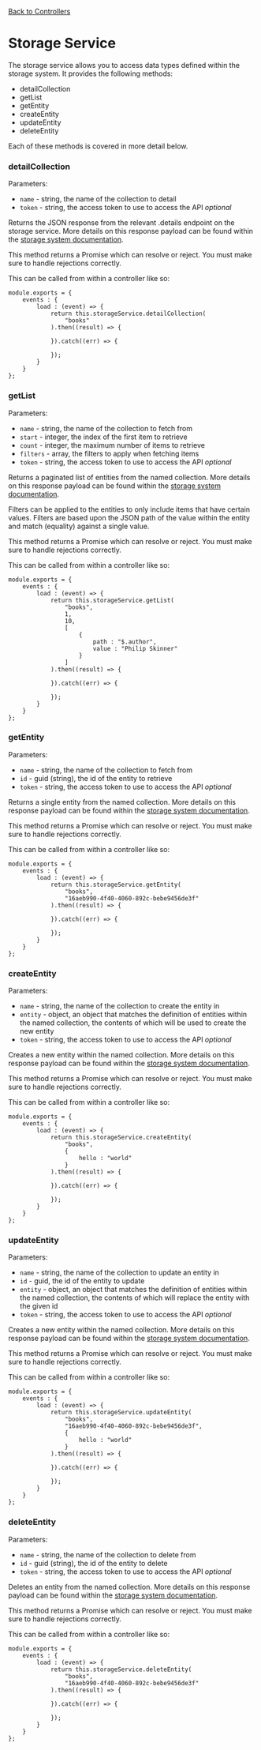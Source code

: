 [Back to Controllers](/documentation/websites/controllers)

# Storage Service

The storage service allows you to access data types defined within the storage system. It provides the following methods:

* detailCollection
* getList
* getEntity
* createEntity
* updateEntity
* deleteEntity

Each of these methods is covered in more detail below.

### detailCollection

Parameters:

* `name` - string, the name of the collection to detail
* `token` - string, the access token to use to access the API *optional*

Returns the JSON response from the relevant .details endpoint on the storage service. More details on this response payload can be found within the [storage system documentation](/documentation/data).

This method returns a Promise which can resolve or reject. You must make sure to handle rejections correctly.

This can be called from within a controller like so:

```
module.exports = {
	events : {
		load : (event) => {
			return this.storageService.detailCollection(
				"books"
			).then((result) => {

			}).catch((err) => {

			});
		}
	}
};
```

### getList

Parameters:

* `name` - string, the name of the collection to fetch from
* `start` - integer, the index of the first item to retrieve
* `count` - integer, the maximum number of items to retrieve
* `filters` - array<filter>, the filters to apply when fetching items
* `token` - string, the access token to use to access the API *optional*

Returns a paginated list of entities from the named collection. More details on this response payload can be found within the [storage system documentation](/documentation/data).

Filters can be applied to the entities to only include items that have certain values. Filters are based upon the JSON path of the value within the entity and match (equality) against a single value.

This method returns a Promise which can resolve or reject. You must make sure to handle rejections correctly.

This can be called from within a controller like so:

```
module.exports = {
	events : {
		load : (event) => {
			return this.storageService.getList(
				"books",
				1,
				10,
				[
					{
						path : "$.author",
						value : "Philip Skinner"
					}
				]
			).then((result) => {

			}).catch((err) => {

			});
		}
	}
};
```

### getEntity

Parameters:

* `name` - string, the name of the collection to fetch from
* `id` - guid (string), the id of the entity to retrieve
* `token` - string, the access token to use to access the API *optional*

Returns a single entity from the named collection. More details on this response payload can be found within the [storage system documentation](/documentation/data).

This method returns a Promise which can resolve or reject. You must make sure to handle rejections correctly.

This can be called from within a controller like so:

```
module.exports = {
	events : {
		load : (event) => {
			return this.storageService.getEntity(
				"books",
				"16aeb990-4f40-4060-892c-bebe9456de3f"
			).then((result) => {

			}).catch((err) => {

			});
		}
	}
};
```

### createEntity

Parameters:

* `name` - string, the name of the collection to create the entity in
* `entity` - object, an object that matches the definition of entities within the named collection, the contents of which will be used to create the new entity
* `token` - string, the access token to use to access the API *optional*

Creates a new entity within the named collection. More details on this response payload can be found within the [storage system documentation](/documentation/data).

This method returns a Promise which can resolve or reject. You must make sure to handle rejections correctly.

This can be called from within a controller like so:

```
module.exports = {
	events : {
		load : (event) => {
			return this.storageService.createEntity(
				"books",
				{
					hello : "world"
				}
			).then((result) => {

			}).catch((err) => {

			});
		}
	}
};
```

### updateEntity

Parameters:

* `name` - string, the name of the collection to update an entity in
* `id` - guid, the id of the entity to update
* `entity` - object, an object that matches the definition of entities within the named collection, the contents of which will replace the entity with the given id
* `token` - string, the access token to use to access the API *optional*

Creates a new entity within the named collection. More details on this response payload can be found within the [storage system documentation](/documentation/data).

This method returns a Promise which can resolve or reject. You must make sure to handle rejections correctly.

This can be called from within a controller like so:

```
module.exports = {
	events : {
		load : (event) => {
			return this.storageService.updateEntity(
				"books",
				"16aeb990-4f40-4060-892c-bebe9456de3f",
				{
					hello : "world"
				}
			).then((result) => {

			}).catch((err) => {

			});
		}
	}
};
```

### deleteEntity

Parameters:

* `name` - string, the name of the collection to delete from
* `id` - guid (string), the id of the entity to delete
* `token` - string, the access token to use to access the API *optional*

Deletes an entity from the named collection. More details on this response payload can be found within the [storage system documentation](/documentation/data).

This method returns a Promise which can resolve or reject. You must make sure to handle rejections correctly.

This can be called from within a controller like so:

```
module.exports = {
	events : {
		load : (event) => {
			return this.storageService.deleteEntity(
				"books",
				"16aeb990-4f40-4060-892c-bebe9456de3f"
			).then((result) => {

			}).catch((err) => {

			});
		}
	}
};
```